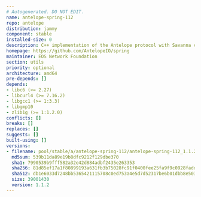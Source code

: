 ```yaml
---
# Autogenerated. DO NOT EDIT.
name: antelope-spring-112
repo: antelope
distribution: jammy
component: stable
installed-size: 0
description: C++ implementation of the Antelope protocol with Savanna consensus
homepage: https://github.com/AntelopeIO/spring
maintainer: EOS Network Foundation
section: utils
priority: optional
architecture: amd64
pre-depends: []
depends:
- libc6 (>= 2.27)
- libcurl4 (>= 7.16.2)
- libgcc1 (>= 1:3.3)
- libgmp10
- zlib1g (>= 1:1.2.0)
conflicts: []
breaks: []
replaces: []
suggests: []
built-using: []
versions:
- filename: pool/stable/a/antelope-spring-112/antelope-spring-112_1.1.2-ubuntu-22.04_amd64.deb
  md5sum: 539b11da89e19b8dfc9212f129dbe370
  sha1: 7990539b9fff582a32e42d884adbf2435e263353
  sha256: 81d85ef17a1f80899193a631fb3b75028fc91f0400fee25fa9f9c0928fadd34c
  sha512: db1e6033d7248bb5365421115708c0ed753a4e5d7d52317be6b01dbb8e503569fa160a600d82cbb26b135e77383df079c6e683c7b29244241a0ab0f8110c7bcf
  size: 39001430
  version: 1.1.2
---
```

